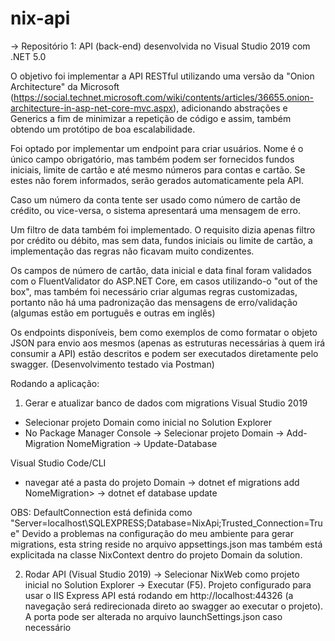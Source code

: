 # nix-api

-> Repositório 1: API (back-end) desenvolvida no Visual Studio 2019 com .NET 5.0

O objetivo foi implementar a API RESTful utilizando uma versão da "Onion Architecture" da Microsoft (https://social.technet.microsoft.com/wiki/contents/articles/36655.onion-architecture-in-asp-net-core-mvc.aspx), adicionando abstrações e Generics a fim de minimizar a repetição de código e assim, também obtendo um protótipo de boa escalabilidade.

Foi optado por implementar um endpoint para criar usuários. Nome é o único campo obrigatório, mas também podem ser fornecidos fundos iniciais, limite de cartão e até mesmo números para contas e cartão. Se estes não forem informados, serão gerados automaticamente pela API. 

Caso um número da conta tente ser usado como número de cartão de crédito, ou vice-versa, o sistema apresentará uma mensagem de erro. 

Um filtro de data também foi implementado. O requisito dizia apenas filtro por crédito ou débito, mas sem data, fundos iniciais ou limite de cartão, a implementação das regras não ficavam muito condizentes.

Os campos de número de cartão, data inicial e data final foram validados com o FluentValidator do ASP.NET Core, em casos utilizando-o "out of the box", mas também foi necessário criar algumas regras customizadas, portanto não há uma padronização das mensagens de erro/validação (algumas estão em português e outras em inglês)

Os endpoints disponíveis, bem como exemplos de como formatar o objeto JSON para envio aos mesmos (apenas as estruturas necessárias à quem irá consumir a API) estão descritos e podem ser executados diretamente pelo swagger.
(Desenvolvimento testado via Postman)

Rodando a aplicação:

1) Gerar e atualizar banco de dados com migrations
Visual Studio 2019
- Selecionar projeto Domain como inicial no Solution Explorer
- No Package Manager Console
-> Selecionar projeto Domain
-> Add-Migration NomeMigration
-> Update-Database

Visual Studio Code/CLI
- navegar até a pasta do projeto Domain
-> dotnet ef migrations add NomeMigration>
-> dotnet ef database update

OBS: DefaultConnection está definida como "Server=localhost\\SQLEXPRESS;Database=NixApi;Trusted_Connection=True"
Devido a problemas na configuração do meu ambiente para gerar migrations, esta string reside no arquivo appsettings.json mas também está explicitada na classe NixContext dentro do projeto Domain da solution.

2) Rodar API (Visual Studio 2019)
-> Selecionar NixWeb como projeto inicial no Solution Explorer
-> Executar (F5). Projeto configurado para usar o IIS Express
API está rodando em http://localhost:44326 (a navegação será redirecionada direto ao swagger ao executar o projeto). A porta pode ser alterada no arquivo launchSettings.json caso necessário
